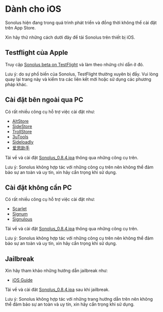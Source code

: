 # Dành cho iOS

Sonolus hiện đang trong quá trình phát triển và đồng thời không thể cài đặt trên App Store.

Xin hãy thử những cách dưới đây để tải Sonolus trên thiết bị iOS.

## Testflight của Apple

Truy cập [Sonolus beta on TestFlight](https://testflight.apple.com/join/mdFtAf92) và làm theo nhứng chỉ dẫn ở đó.

Lưu ý: do sự phổ biến của Sonolus, TestFlight thường xuyên bị đầy. Vui lòng quay lại trang này và kiểm tra các liên kết mới hoặc sử dụng các phương pháp khác.

## Cài đặt bên ngoài qua PC

Có rất nhiều công cụ hỗ trợ việc cài đặt như:

-   [AltStore](https://altstore.io)
-   [SideStore](https://sidestore.io)
-   [TrollStore](https://github.com/opa334/TrollStore)
-   [3uTools](http://3u.com)
-   [Sideloadly](https://sideloadly.io)
-   [爱思助手](https://www.i4.cn)

Tải về và cài đặt [Sonolus_0.8.4.ipa](https://download.sonolus.com/Sonolus_0.8.4.ipa) thông qua những công cụ trên.

Lưu ý: Sonolus không hợp tác với những công cụ trên nên không thể đảm bảo sự an toàn và uy tín, xin hãy cẩn trọng khi sử dụng.

## Cài đặt không cần PC

Có rất nhiều công cụ hỗ trợ việc cài đặt như:

-   [Scarlet](https://usescarlet.com)
-   [Signum](https://signumsign.me)
-   [Signulous](https://www.signulous.com)

Tải về và cài đặt [Sonolus_0.8.4.ipa](https://download.sonolus.com/Sonolus_0.8.4.ipa) thông qua những công cụ trên.

Lưu ý: Sonolus không hợp tác với những công cụ trên nên không thể đảm bảo sự an toàn và uy tín, xin hãy cẩn trọng khi sử dụng.

## Jailbreak

Xin hãy tham khảo những hướng dẫn jailbreak như:

-   [iOS Guide](https://ios.cfw.guide)

Tải về và cài đăt [Sonolus_0.8.4.ipa](https://download.sonolus.com/Sonolus_0.8.4.ipa) sau khi jailbreak.

Lưu ý: Sonolus không hợp tác với những trang hướng dẫn trên nên không thể đảm bảo sự an toàn và uy tín, xin hãy cẩn trọng khi sử dụng.
